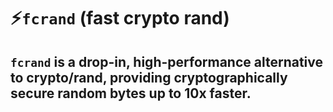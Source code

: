 # ⚡`fcrand` (fast crypto rand)
## `fcrand` is a drop-in, high-performance alternative to crypto/rand, providing cryptographically secure random bytes up to 10x faster. 
